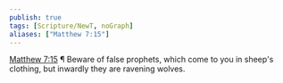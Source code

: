 ```yaml
---
publish: true
tags: [Scripture/NewT, noGraph]
aliases: ["Matthew 7:15"]
---
```

[Matthew 7:15](https://churchofjesuschrist.org/study/scriptures/nt/matt/7?lang=eng&id=p15#p15) ¶ Beware of false prophets, which come to you in sheep's clothing, but inwardly they are ravening wolves.

